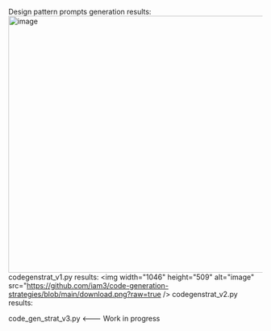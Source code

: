 Design pattern prompts generation results:
<img width="1046" height="509" alt="image" src="https://github.com/user-attachments/assets/41c6b732-66b0-4adc-a8bd-b7b9b9c292d6" />
codegenstrat_v1.py results:
<img width="1046" height="509" alt="image" src="https://github.com/iam3/code-generation-strategies/blob/main/download.png?raw=true />
codegenstrat_v2.py results:



code_gen_strat_v3.py <--- Work in progress
